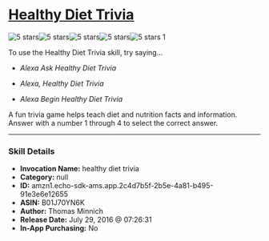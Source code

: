 # [Healthy Diet Trivia](http://alexa.amazon.com/#skills/amzn1.echo-sdk-ams.app.2c4d7b5f-2b5e-4a81-b495-91e3e6e12655)
![5 stars](../../images/ic_star_black_18dp_1x.png)![5 stars](../../images/ic_star_black_18dp_1x.png)![5 stars](../../images/ic_star_black_18dp_1x.png)![5 stars](../../images/ic_star_black_18dp_1x.png)![5 stars](../../images/ic_star_black_18dp_1x.png) 1

To use the Healthy Diet Trivia skill, try saying...

* *Alexa Ask Healthy Diet Trivia*

* *Alexa, Healthy Diet Trivia*

* *Alexa Begin Healthy Diet Trivia*

A fun trivia game helps teach diet and nutrition facts and information.
Answer with a number 1 through 4 to select the correct answer.

***

### Skill Details

* **Invocation Name:** healthy diet trivia
* **Category:** null
* **ID:** amzn1.echo-sdk-ams.app.2c4d7b5f-2b5e-4a81-b495-91e3e6e12655
* **ASIN:** B01J70YN6K
* **Author:** Thomas Minnich
* **Release Date:** July 29, 2016 @ 07:26:31
* **In-App Purchasing:** No

